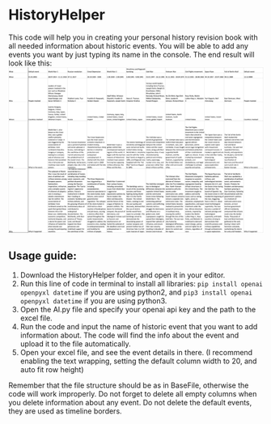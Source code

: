 # HistoryHelper
This code will help you in creating your personal history revision book with all needed information about historic events. You will be able to add any events you want by just typing its name in the console. The end result will look like this:
![Result image](image.png)

## Usage guide:
1. Download the HistoryHelper folder, and open it in your editor. 
2. Run this line of code in terminal to install all libraries: ```pip install openai openpyxl datetime``` if you are using python2, and ```pip3 install openai openpyxl datetime``` if you are using python3. 
3. Open the AI.py file and specify your openai api key and the path to the excel file.
4. Run the code and input the name of historic event that you want to add information about. The code will find the info about the event and upload it to the file automatically.
5. Open your excel file, and see the event details in there. (I recommend enabling the text wrapping, setting the default column width to 20, and auto fit row height)

Remember that the file structure should be as in BaseFile, otherwise the code will work improperly. Do not forget to delete all empty columns when you delete information about any event. Do not delete the default events, they are used as timeline borders.
